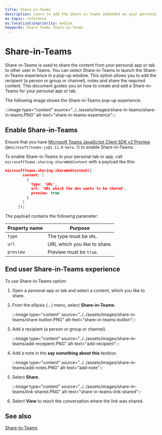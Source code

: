 ```yaml
---
title: Share-in-Teams
description: Learn to add the Share in Teams embedded on your personal app or tab
ms.topic: reference
ms.localizationpriority: medium
keywords: Share Teams Share-in-Teams
---
```

# Share-in-Teams

Share-in-Teams is used to share the content from your personal app or tab to other user in Teams. You can select Share-in-Teams to launch the Share-in-Teams experience in a pop-up window. This option allows you to add the recipient (a person or group or channel), notes and share the required content. This document guides you on how to create and add a Share-in-Teams for your personal app or tab.

The following image shows the Share-in-Teams pop-up experience:

:::image type="content" source="../../assets/images/share-in-teams/share-in-teams.PNG" alt-text="share-in-teams-experience":::

## Enable Share-in-Teams

Ensure that you have [Microsoft Teams JavaScript Client SDK v2 Preview](/javascript/api/overview/msteams-client?view=msteams-client-js-beta&preserve-view=true&branch=pr-en-us-5129) (`@microsoft/teams-js@1.11.0-beta.7`) to enable Share-in-Teams.

To enable Share-in-Teams in your personal tab or app,
call `microsoftTeams.sharing.shareWebContent` with a payload like this:

```json
microsoftTeams.sharing.shareWebContent({
        content: [
          {
            type: 'URL',
            url: 'URL which the dev wants to be shared',
            preview: true
          }
        ]
      });
```

The payload contains the following parameter:

| Property name | Purpose |
|---|---|
| `type` | The type must be `URL`. |
| `url` | URL which you like to share. |
| `preview` | Preview must be `true`. |

## End user Share-in-Teams experience

To use Share-in-Teams option:

1. Open a personal app or tab and select a content, which you like to share.

2. From the ellipsis (...) menu, select **Share-in-Teams**.

   :::image type="content" source="../../assets/images/share-in-teams/share-button.PNG" alt-text="share-in-teams-button":::

3. Add a recipient (a person or group or channel).

   :::image type="content" source="../../assets/images/share-in-teams/add-recepient.PNG" alt-text="add-recipient":::

4. Add a note in the **say something about this** textbox.

   :::image type="content" source="../../assets/images/share-in-teams/add-notes.PNG" alt-text="add-note":::

5. Select **Share**.

   :::image type="content" source="../../assets/images/share-in-teams/link-shared.PNG" alt-text="share-in-teams-link-shared":::

6. Select **View** to reach the conversation where the link was shared.

## See also

[Share-to-Teams](~/concepts/build-and-test/share-to-teams.md)
